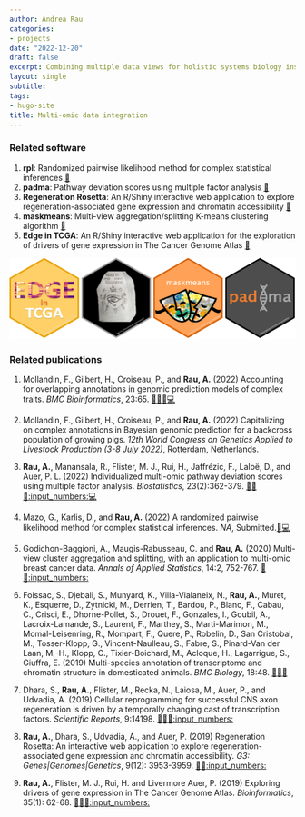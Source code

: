 ```yaml
---
author: Andrea Rau
categories:
- projects
date: "2022-12-20"
draft: false
excerpt: Combining multiple data views for holistic systems biology insights.
layout: single
subtitle:
tags:
- hugo-site
title: Multi-omic data integration
---
```


### Related software

1. **rpl**: Randomized pairwise likelihood method for complex statistical inferences [:link:](https://github.com/andreamrau/rpl)
1. **padma**: Pathway deviation scores using multiple factor analysis [:link:](https://bioconductor.org/packages/padma/)
1. **Regeneration Rosetta**: An R/Shiny interactive web application to explore regeneration-associated gene expression and chromatin accessibility [:link:](http://ls-shiny-prod.uwm.edu/rosetta/)
1. **maskmeans**: Multi-view aggregation/splitting K-means clustering algorithm [:link:](https://github.com/andreamrau/maskmeans)
1. **Edge in TCGA**: An R/Shiny interactive web application for the exploration of drivers of gene expression in The Cancer Genome Atlas [:link:](http://ls-shiny-prod.uwm.edu/edge_in_tcga/)

![](hex_integrative.png)

### Related publications

1. Mollandin, F., Gilbert, H., Croiseau, P., and **Rau, A.** (2022) Accounting for overlapping annotations in genomic prediction models of complex traits. *BMC Bioinformatics*, 23:65. [:link:](https://dx.doi.org/10.1186/s12859-022-04914-5)[:page_facing_up:](https://bmcbioinformatics.biomedcentral.com/articles/10.1186/s12859-022-04914-5)[:arrows_counterclockwise:](https://www.researchsquare.com/article/rs-1366477/v1)[:computer:](https://github.com/fmollandin/BayesRCO)

1. Mollandin, F., Gilbert, H., Croiseau, P., and **Rau, A.** (2022) Capitalizing on complex annotations in Bayesian genomic prediction for a backcross population of growing pigs. *12th World Congress on Genetics Applied to Livestock Production (3-8 July 2022)*, Rotterdam, Netherlands.

1. **Rau, A.**, Manansala, R., Flister, M. J., Rui, H., Jaffrézic, F., Laloë, D., and Auer, P. L. (2022) Individualized multi-omic pathway deviation scores using multiple factor analysis. *Biostatistics*, 23(2):362-379. [:link:](https://dx.doi.org/10.1093/biostatistics/kxaa029)[:page_facing_up:](https://academic.oup.com/biostatistics/article/23/2/362/5882080?guestAccessKey=fad8d201-b50c-47e5-b4b9-326e5fe62567)[:arrows_counterclockwise:](https://www.biorxiv.org/content/10.1101/827022v2)[:input_numbers:](https://github.com/andreamrau/RMFRJLA_2019)[:computer:](https://bioconductor.org/packages/padma/)

1. Mazo, G., Karlis, D., and **Rau, A.** (2022) A randomized pairwise likelihood method for complex statistical inferences. *NA*, Submitted.[:arrows_counterclockwise:](https://hal.archives-ouvertes.fr/hal-03126621)[:computer:](https://github.com/andreamrau/rpl)

1. Godichon-Baggioni, A., Maugis-Rabusseau, C. and **Rau, A.** (2020) Multi-view cluster aggregation and splitting, with an application to multi-omic breast cancer data. *Annals of Applied Statistics*, 14:2, 752-767. [:link:](https://dx.doi.org/10.1214/19-AOAS1317)[:page_facing_up:](https://projecteuclid.org/euclid.aoas/1593449324)[:input_numbers:](https://github.com/andreamrau/maskmeans)

1. Foissac, S., Djebali, S., Munyard, K., Villa-Vialaneix, N., **Rau, A.**, Muret, K., Esquerre, D., Zytnicki, M., Derrien, T., Bardou, P., Blanc, F., Cabau, C., Crisci, E., Dhorne-Pollet, S., Drouet, F., Gonzales, I., Goubil, A., Lacroix-Lamande, S., Laurent, F., Marthey, S., Marti-Marimon, M., Momal-Leisenring, R., Mompart, F., Quere, P., Robelin, D., San Cristobal, M., Tosser-Klopp, G., Vincent-Naulleau, S., Fabre, S., Pinard-Van der Laan, M.-H., Klopp, C., Tixier-Boichard, M., Acloque, H., Lagarrigue, S., Giuffra, E. (2019) Multi-species annotation of transcriptome and chromatin structure in domesticated animals. *BMC Biology*, 18:48. [:link:](https://dx.doi.org/10.1186/s12915-019-0726-5)[:page_facing_up:](https://bmcbiol.biomedcentral.com/articles/10.1186/s12915-019-0726-5)[:arrows_counterclockwise:](https://www.biorxiv.org/content/early/2018/05/11/316091v2)

1. Dhara, S., **Rau, A.**, Flister, M., Recka, N., Laiosa, M., Auer, P., and Udvadia, A. (2019) Cellular reprogramming for successful CNS axon regeneration is driven by a temporally changing cast of transcription factors. *Scientific Reports*, 9:14198. [:link:](https://dx.doi.org/10.1038/s41598-019-50485-6)[:page_facing_up:](https://www.nature.com/articles/s41598-019-50485-6)[:arrows_counterclockwise:](https://www.biorxiv.org/content/10.1101/638734v3)[:input_numbers:](https://github.com/andreamrau/OpticRegen_2019)

1. **Rau, A.**, Dhara, S., Udvadia, A., and Auer, P. (2019) Regeneration Rosetta: An interactive web application to explore regeneration-associated gene expression and chromatin accessibility. *G3: Genes|Genomes|Genetics*, 9(12): 3953-3959. [:link:](https://dx.doi.org/10.1534/g3.119.400729)[:page_facing_up:](https://www.g3journal.org/content/9/12/3953)[:input_numbers:](https://github.com/andreamrau/rosetta)

1. **Rau, A.**, Flister, M. J., Rui, H. and Livermore Auer, P. (2019) Exploring drivers of gene expression in The Cancer Genome Atlas. *Bioinformatics*, 35(1): 62-68. [:link:](https://dx.doi.org/10.1093/bioinformatics/bty551)[:page_facing_up:](https://academic.oup.com/bioinformatics/advance-article-abstract/doi/10.1093/bioinformatics/bty551/5047764)[:arrows_counterclockwise:](https://www.biorxiv.org/content/early/2018/05/02/227926)[:input_numbers:](https://github.com/andreamrau/EDGE-in-TCGA)

